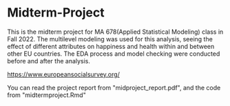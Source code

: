 # Midterm-Project

This is the midterm project for MA 678(Applied Statistical Modeling) class in Fall 2022. The multilevel modeling was used for this analysis, seeing the effect of different attributes on happiness and health within and between other EU countries. The EDA process and model checking were conducted before and after the analysis.

https://www.europeansocialsurvey.org/

You can read the project report from "midproject_report.pdf", and the code from "midtermproject.Rmd"
